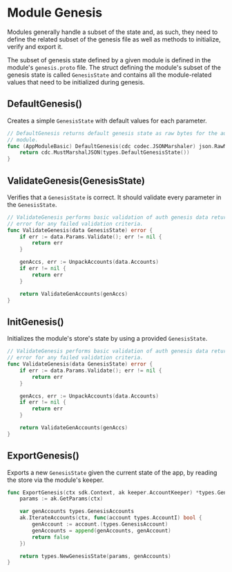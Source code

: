 # Module Genesis
Modules generally handle a subset of the state and, as such, they need to define the related subset of the genesis file as well as methods to initialize, verify and export it.

The subset of genesis state defined by a given module is defined in the module's `genesis.proto` file. The struct defining the module's subset of the genesis state is called `GenesisState` and contains all the module-related values that need to be initialized during genesis.

## DefaultGenesis()
Creates a simple `GenesisState` with default values for each parameter.
```go
// DefaultGenesis returns default genesis state as raw bytes for the auth
// module.
func (AppModuleBasic) DefaultGenesis(cdc codec.JSONMarshaler) json.RawMessage {
	return cdc.MustMarshalJSON(types.DefaultGenesisState())
}
```

## ValidateGenesis(GenesisState)
Verifies that a `GenesisState` is correct. It should validate every parameter in the `GenesisState`.
```go
// ValidateGenesis performs basic validation of auth genesis data returning an
// error for any failed validation criteria.
func ValidateGenesis(data GenesisState) error {
	if err := data.Params.Validate(); err != nil {
		return err
	}

	genAccs, err := UnpackAccounts(data.Accounts)
	if err != nil {
		return err
	}

	return ValidateGenAccounts(genAccs)
}
```

## InitGenesis()
Initializes the module's store's state by using a provided `GenesisState`. 
```go
// ValidateGenesis performs basic validation of auth genesis data returning an
// error for any failed validation criteria.
func ValidateGenesis(data GenesisState) error {
	if err := data.Params.Validate(); err != nil {
		return err
	}

	genAccs, err := UnpackAccounts(data.Accounts)
	if err != nil {
		return err
	}

	return ValidateGenAccounts(genAccs)
}
```

## ExportGenesis()
Exports a new `GenesisState` given the current state of the app, by reading the store via the module's keeper.
```go
func ExportGenesis(ctx sdk.Context, ak keeper.AccountKeeper) *types.GenesisState {
	params := ak.GetParams(ctx)

	var genAccounts types.GenesisAccounts
	ak.IterateAccounts(ctx, func(account types.AccountI) bool {
		genAccount := account.(types.GenesisAccount)
		genAccounts = append(genAccounts, genAccount)
		return false
	})

	return types.NewGenesisState(params, genAccounts)
}
```
